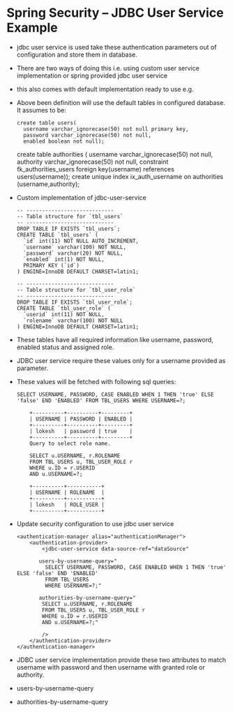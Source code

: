 # Spring Security – JDBC User Service Example

-	jdbc user service is used take these authentication parameters out of configuration and store them in database.
-	There are two ways of doing this i.e. using custom user service implementation or spring provided jdbc user service
-	this also comes with default implementation ready to use e.g.

	<authentication-manager alias="authenticationManager">
		<authentication-provider>
			<jdbc-user-service data-source-ref="dataSource" />
		</authentication-provider>
	</authentication-manager>		
-	Above been definition will use the default tables in configured database. It assumes to be:

		create table users(
		  username varchar_ignorecase(50) not null primary key,
		  password varchar_ignorecase(50) not null,
		  enabled boolean not null);

	  create table authorities (
		  username varchar_ignorecase(50) not null,
		  authority varchar_ignorecase(50) not null,
		  constraint fk_authorities_users foreign key(username) references users(username));
		  create unique index ix_auth_username on authorities (username,authority);
		  
-	Custom implementation of jdbc-user-service

		-- ----------------------------
		-- Table structure for `tbl_users`
		-- ----------------------------
		DROP TABLE IF EXISTS `tbl_users`;
		CREATE TABLE `tbl_users` (
		  `id` int(11) NOT NULL AUTO_INCREMENT,
		  `username` varchar(100) NOT NULL,
		  `password` varchar(20) NOT NULL,
		  `enabled` int(1) NOT NULL,
		  PRIMARY KEY (`id`)
		) ENGINE=InnoDB DEFAULT CHARSET=latin1;	
		
		-- ----------------------------
		-- Table structure for `tbl_user_role`
		-- ----------------------------
		DROP TABLE IF EXISTS `tbl_user_role`;
		CREATE TABLE `tbl_user_role` (
		  `userid` int(11) NOT NULL,
		  `rolename` varchar(100) NOT NULL
		) ENGINE=InnoDB DEFAULT CHARSET=latin1;
		
		
-	These tables have all required information like username, password, enabled status and assigned role. 
-	JDBC user service require these values only for a username provided as parameter.
-	These values will be fetched with following sql queries:		

		SELECT USERNAME, PASSWORD, CASE ENABLED WHEN 1 THEN 'true' ELSE 'false' END 'ENABLED' FROM TBL_USERS WHERE USERNAME=?;

			+----------+----------+---------+
			| USERNAME | PASSWORD | ENABLED |
			+----------+----------+---------+
			| lokesh   | password | true    |
			+----------+----------+---------+
			Query to select role name.

			SELECT u.USERNAME, r.ROLENAME
			FROM TBL_USERS u, TBL_USER_ROLE r
			WHERE u.ID = r.USERID
			AND u.USERNAME=?;

			+----------+-----------+
			| USERNAME | ROLENAME  |
			+----------+-----------+
			| lokesh   | ROLE_USER |
			+----------+-----------+
-	Update security configuration to use jdbc user service
		
		
		<authentication-manager alias="authenticationManager">
			<authentication-provider>
				<jdbc-user-service data-source-ref="dataSource"
		 
			   users-by-username-query="
				 SELECT USERNAME, PASSWORD, CASE ENABLED WHEN 1 THEN 'true' ELSE 'false' END 'ENABLED'
				 FROM TBL_USERS
				 WHERE USERNAME=?;"
		 
			   authorities-by-username-query="
				SELECT u.USERNAME, r.ROLENAME
				FROM TBL_USERS u, TBL_USER_ROLE r
				WHERE u.ID = r.USERID
				AND u.USERNAME=?;"
		 
				/>
			</authentication-provider>
		</authentication-manager>
		
-	JDBC user service implementation provide these two attributes to match username with password and then username with granted role or authority.
-	users-by-username-query
-	authorities-by-username-query

